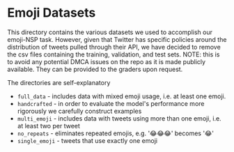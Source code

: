 # Emoji Datasets
This directory contains the various datasets we used to accomplish our emoji-NSP task. However, given that Twitter has specific policies around the distribution of tweets pulled through their API, we have decided to remove the csv files containing the training, validation, and test sets. NOTE: this is to avoid any potential DMCA issues on the repo as it is made publicly available. They can be provided to the graders upon request. 

The directories are self-explanatory
* `full_data` - includes data with mixed emoji usage, i.e. at least one emoji.
* `handcrafted` - in order to evaluate the model's performance more rigorously we carefully construct examples
* `multi_emoji` - includes data with tweets using more than one emoji, i.e. at least two per tweet
* `no_repeats` - eliminates repeated emojis, e.g. '😂😂😂' becomes '😂'
* `single_emoji` - tweets that use exactly one emoji

